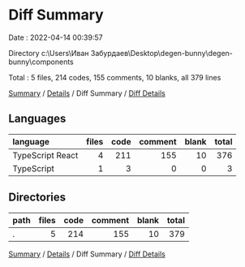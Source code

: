 # Diff Summary

Date : 2022-04-14 00:39:57

Directory c:\Users\Иван Забурдаев\Desktop\degen-bunny\degen-bunny\components

Total : 5 files,  214 codes, 155 comments, 10 blanks, all 379 lines

[Summary](results.md) / [Details](details.md) / Diff Summary / [Diff Details](diff-details.md)

## Languages
| language | files | code | comment | blank | total |
| :--- | ---: | ---: | ---: | ---: | ---: |
| TypeScript React | 4 | 211 | 155 | 10 | 376 |
| TypeScript | 1 | 3 | 0 | 0 | 3 |

## Directories
| path | files | code | comment | blank | total |
| :--- | ---: | ---: | ---: | ---: | ---: |
| . | 5 | 214 | 155 | 10 | 379 |

[Summary](results.md) / [Details](details.md) / Diff Summary / [Diff Details](diff-details.md)